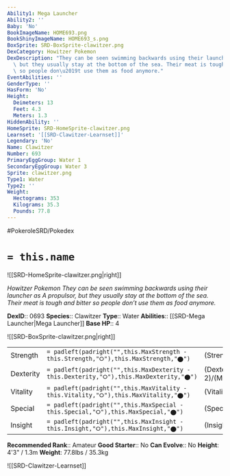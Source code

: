 ```yaml
---
Ability1: Mega Launcher
Ability2: ''
Baby: 'No'
BookImageName: HOME693.png
BookShinyImageName: HOME693_s.png
BoxSprite: SRD-BoxSprite-clawitzer.png
DexCategory: Howitzer Pokemon
DexDescription: "They can be seen swimming backwards using their launcher as A propulsor,\
  \ but they usually stay at the bottom of the sea. Their meat is tough and bitter\
  \ so people don\u2019t use them as food anymore."
EventAbilities: ''
GenderType: ''
HasForm: 'No'
Height:
  Deimeters: 13
  Feet: 4.3
  Meters: 1.3
HiddenAbility: ''
HomeSprite: SRD-HomeSprite-clawitzer.png
Learnset: '[[SRD-Clawitzer-Learnset]]'
Legendary: 'No'
Name: Clawitzer
Number: 693
PrimaryEggGroup: Water 1
SecondaryEggGroup: Water 3
Sprite: clawitzer.png
Type1: Water
Type2: ''
Weight:
  Hectograms: 353
  Kilograms: 35.3
  Pounds: 77.8
---
```


#PokeroleSRD/Pokedex

# `= this.name`

![[SRD-HomeSprite-clawitzer.png|right]]

*Howitzer Pokemon*
*They can be seen swimming backwards using their launcher as A propulsor, but they usually stay at the bottom of the sea. Their meat is tough and bitter so people don’t use them as food anymore.*

**DexID**:: 0693
**Species**:: Clawitzer
**Type**:: Water
**Abilities**:: [[SRD-Mega Launcher|Mega Launcher]]
**Base HP**:: 4

![[SRD-BoxSprite-clawitzer.png|right]]

|           |                                                                                        |                                          |
| --------- | -------------------------------------------------------------------------------------- | ---------------------------------------- |
| Strength  | `= padleft(padright("",this.MaxStrength - this.Strength,"⭘"),this.MaxStrength,"⬤")`    | (Strength::2)/(MaxStrength::5)   |
| Dexterity | `= padleft(padright("",this.MaxDexterity - this.Dexterity,"⭘"),this.MaxDexterity,"⬤")` | (Dexterity:: 2)/(MaxDexterity::4) |
| Vitality  | `= padleft(padright("",this.MaxVitality - this.Vitality,"⭘"),this.MaxVitality,"⬤")`    | (Vitality::2)/(MaxVitality::5)   |
| Special   | `= padleft(padright("",this.MaxSpecial - this.Special,"⭘"),this.MaxSpecial,"⬤")`       | (Special::3)/(MaxSpecial::7)     |
| Insight   | `= padleft(padright("",this.MaxInsight - this.Insight,"⭘"),this.MaxInsight,"⬤")`       | (Insight::2)/(MaxInsight::5)     |

**Recommended Rank**:: Amateur
**Good Starter**:: No
**Can Evolve**:: No
**Height**: 4'3" / 1.3m
**Weight**: 77.8lbs / 35.3kg

![[SRD-Clawitzer-Learnset]]